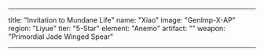 ---

title: "Invitation to Mundane Life"
name: "Xiao"
image: "GenImp-X-AP"
region: "Liyue"
tier: "5-Star"
element: "Anemo"
artifact: ""
weapon: "Primordial Jade Winged Spear"

---